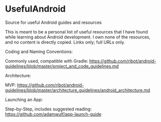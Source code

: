 # UsefulAndroid
Source for useful Android guides and resources

This is meant to be a personal list of useful resources that I have found while learning about Android development. I own none of the resources, and no content is directly copied. Links only; full URLs only.

Coding and Naming Conventions:

Commonly used, compatible with Gradle: https://github.com/ribot/android-guidelines/blob/master/project_and_code_guidelines.md

Architecture:

MVP: https://github.com/ribot/android-guidelines/blob/master/architecture_guidelines/android_architecture.md

Launching an App:

Step-by-Step, includes suggested reading: https://github.com/adamwulf/app-launch-guide



